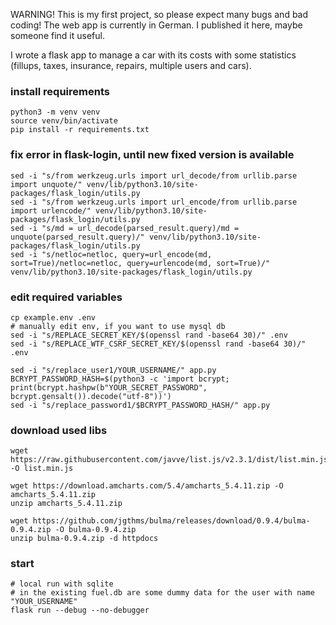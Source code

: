 WARNING! This is my first project, so please expect many bugs and bad coding!
The web app is currently in German.
I published it here, maybe someone find it useful.

I wrote a flask app to manage a car with its costs with some statistics (fillups, taxes, insurance, repairs, multiple users and cars).

### install requirements
```
python3 -m venv venv
source venv/bin/activate
pip install -r requirements.txt
```

### fix error in flask-login, until new fixed version is available
```
sed -i "s/from werkzeug.urls import url_decode/from urllib.parse import unquote/" venv/lib/python3.10/site-packages/flask_login/utils.py
sed -i "s/from werkzeug.urls import url_encode/from urllib.parse import urlencode/" venv/lib/python3.10/site-packages/flask_login/utils.py
sed -i "s/md = url_decode(parsed_result.query)/md = unquote(parsed_result.query)/" venv/lib/python3.10/site-packages/flask_login/utils.py
sed -i "s/netloc=netloc, query=url_encode(md, sort=True)/netloc=netloc, query=urlencode(md, sort=True)/" venv/lib/python3.10/site-packages/flask_login/utils.py
```

### edit required variables
```
cp example.env .env
# manually edit env, if you want to use mysql db
sed -i "s/REPLACE_SECRET_KEY/$(openssl rand -base64 30)/" .env
sed -i "s/REPLACE_WTF_CSRF_SECRET_KEY/$(openssl rand -base64 30)/" .env

sed -i "s/replace_user1/YOUR_USERNAME/" app.py
BCRYPT_PASSWORD_HASH=$(python3 -c 'import bcrypt; print(bcrypt.hashpw(b"YOUR_SECRET_PASSWORD", bcrypt.gensalt()).decode("utf-8"))')
sed -i "s/replace_password1/$BCRYPT_PASSWORD_HASH/" app.py
```

### download used libs
```
wget https://raw.githubusercontent.com/javve/list.js/v2.3.1/dist/list.min.js -O list.min.js

wget https://download.amcharts.com/5.4/amcharts_5.4.11.zip -O amcharts_5.4.11.zip
unzip amcharts_5.4.11.zip

wget https://github.com/jgthms/bulma/releases/download/0.9.4/bulma-0.9.4.zip -O bulma-0.9.4.zip
unzip bulma-0.9.4.zip -d httpdocs
```


### start
```
# local run with sqlite
# in the existing fuel.db are some dummy data for the user with name "YOUR_USERNAME"
flask run --debug --no-debugger
```




